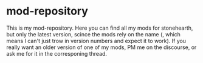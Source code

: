 # mod-repository
This is my mod-repository. Here you can find all my mods for stonehearth, but only the latest version, scince the mods rely on the name (, which means I can't just trow in version numbers and expect it to work).
If you really want an older version of one of my mods, PM me on the discourse, or ask me for it in the corresponing thread.
